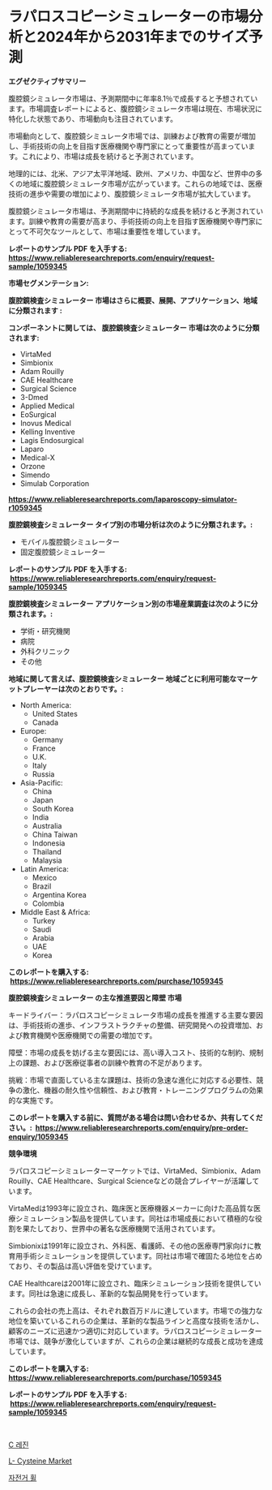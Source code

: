 <p><h1>ラパロスコピーシミュレーターの市場分析と2024年から2031年までのサイズ予測</h1></p><p><strong>エグゼクティブサマリー</strong></p>
<p><p>腹腔鏡シミュレータ市場は、予測期間中に年率8.1％で成長すると予想されています。市場調査レポートによると、腹腔鏡シミュレータ市場は現在、市場状況に特化した状態であり、市場動向も注目されています。</p><p>市場動向として、腹腔鏡シミュレータ市場では、訓練および教育の需要が増加し、手術技術の向上を目指す医療機関や専門家にとって重要性が高まっています。これにより、市場は成長を続けると予測されています。</p><p>地理的には、北米、アジア太平洋地域、欧州、アメリカ、中国など、世界中の多くの地域に腹腔鏡シミュレータ市場が広がっています。これらの地域では、医療技術の進歩や需要の増加により、腹腔鏡シミュレータ市場が拡大しています。</p><p>腹腔鏡シミュレータ市場は、予測期間中に持続的な成長を続けると予測されています。訓練や教育の需要が高まり、手術技術の向上を目指す医療機関や専門家にとって不可欠なツールとして、市場は重要性を増しています。</p></p>
<p><strong>レポートのサンプル PDF を入手する: <a href="https://www.reliableresearchreports.com/enquiry/request-sample/1059345">https://www.reliableresearchreports.com/enquiry/request-sample/1059345</a></strong></p>
<p><strong>市場セグメンテーション:</strong></p>
<p><strong> 腹腔鏡検査シミュレーター 市場はさらに概要、展開、アプリケーション、地域に分類されます :</strong></p>
<p><strong>コンポーネントに関しては、 腹腔鏡検査シミュレーター 市場は次のように分類されます: &nbsp;</strong></p>
<p><ul><li>VirtaMed</li><li>Simbionix</li><li>Adam Rouilly</li><li>CAE Healthcare</li><li>Surgical Science</li><li>3-Dmed</li><li>Applied Medical</li><li>EoSurgical</li><li>Inovus Medical</li><li>Kelling Inventive</li><li>Lagis Endosurgical</li><li>Laparo</li><li>Medical-X</li><li>Orzone</li><li>Simendo</li><li>Simulab Corporation</li></ul></p>
<p><strong><a href="https://www.reliableresearchreports.com/laparoscopy-simulator-r1059345">https://www.reliableresearchreports.com/laparoscopy-simulator-r1059345</a></strong></p>
<p><strong> 腹腔鏡検査シミュレーター タイプ別の市場分析は次のように分類されます。:</strong></p>
<p><ul><li>モバイル腹腔鏡シミュレーター</li><li>固定腹腔鏡シミュレーター</li></ul></p>
<p><strong>レポートのサンプル PDF を入手する: &nbsp;<a href="https://www.reliableresearchreports.com/enquiry/request-sample/1059345">https://www.reliableresearchreports.com/enquiry/request-sample/1059345</a></strong></p>
<p><strong> 腹腔鏡検査シミュレーター アプリケーション別の市場産業調査は次のように分類されます。:</strong></p>
<p><ul><li>学術・研究機関</li><li>病院</li><li>外科クリニック</li><li>その他</li></ul></p>
<p><strong>地域に関して言えば、腹腔鏡検査シミュレーター 地域ごとに利用可能なマーケットプレーヤーは次のとおりです。:</strong></p>
<p><ul>
    <li>
        North America:
        <ul>
            <li>United States</li>
            <li>Canada</li>
        </ul>
    </li>
    <li>
        Europe:
        <ul>
            <li>Germany</li>
            <li>France</li>
            <li>U.K.</li>
            <li>Italy</li>
            <li>Russia</li>
        </ul>
    </li>
    <li>
        Asia-Pacific:
        <ul>
            <li>China</li>
            <li>Japan</li>
            <li>South Korea</li>
            <li>India</li>
            <li>Australia</li>
            <li>China Taiwan</li>
            <li>Indonesia</li>
            <li>Thailand</li>
            <li>Malaysia</li>
        </ul>
    </li>
    <li>
        Latin America:
        <ul>
            <li>Mexico</li>
            <li>Brazil</li>
            <li>Argentina Korea</li>
            <li>Colombia</li>
        </ul>
    </li>
    <li>
        Middle East & Africa:
        <ul>
            <li>Turkey</li>
            <li>Saudi</li>
            <li>Arabia</li>
            <li>UAE</li>
            <li>Korea</li>
        </ul>
    </li>
    </ul></p>
<p><strong>このレポートを購入する: &nbsp;<a href="https://www.reliableresearchreports.com/purchase/1059345">https://www.reliableresearchreports.com/purchase/1059345</a></strong></p>
<p><strong>腹腔鏡検査シミュレーター の主な推進要因と障壁 市場</strong></p>
<p><p>キードライバー：ラパロスコピーシミュレータ市場の成長を推進する主要な要因は、手術技術の進歩、インフラストラクチャの整備、研究開発への投資増加、および教育機関や医療機関での需要の増加です。</p><p>障壁：市場の成長を妨げる主な要因には、高い導入コスト、技術的な制約、規制上の課題、および医療従事者の訓練や教育の不足があります。</p><p>挑戦：市場で直面している主な課題は、技術の急速な進化に対応する必要性、競争の激化、機器の耐久性や信頼性、および教育・トレーニングプログラムの効果的な実施です。</p></p>
<p><strong>このレポートを購入する前に、質問がある場合は問い合わせるか、共有してください。:&nbsp; <a href="https://www.reliableresearchreports.com/enquiry/pre-order-enquiry/1059345">https://www.reliableresearchreports.com/enquiry/pre-order-enquiry/1059345</a></strong></p>
<p><strong>競争環境</strong></p>
<p><p>ラパロスコピーシミュレーターマーケットでは、VirtaMed、Simbionix、Adam Rouilly、CAE Healthcare、Surgical Scienceなどの競合プレイヤーが活躍しています。 </p><p>VirtaMedは1993年に設立され、臨床医と医療機器メーカーに向けた高品質な医療シミュレーション製品を提供しています。同社は市場成長において積極的な役割を果たしており、世界中の著名な医療機関で活用されています。 </p><p>Simbionixは1991年に設立され、外科医、看護師、その他の医療専門家向けに教育用手術シミュレーションを提供しています。同社は市場で確固たる地位を占めており、その製品は高い評価を受けています。 </p><p>CAE Healthcareは2001年に設立され、臨床シミュレーション技術を提供しています。同社は急速に成長し、革新的な製品開発を行っています。 </p><p>これらの会社の売上高は、それぞれ数百万ドルに達しています。市場での強力な地位を築いているこれらの企業は、革新的な製品ラインと高度な技術を活かし、顧客のニーズに迅速かつ適切に対応しています。ラパロスコピーシミュレーター市場では、競争が激化していますが、これらの企業は継続的な成長と成功を達成しています。</p></p>
<p><strong>このレポートを購入する: &nbsp; <a href="https://www.reliableresearchreports.com/purchase/1059345">https://www.reliableresearchreports.com/purchase/1059345</a></strong></p>
<p><strong>レポートのサンプル PDF を入手する: &nbsp;<a href="https://www.reliableresearchreports.com/enquiry/request-sample/1059345">https://www.reliableresearchreports.com/enquiry/request-sample/1059345</a></strong><strong></strong></p>
<p>&nbsp;</p>
<p><p><a href="https://github.com/WilburKihn5676/Market-Research-Report-List-1/blob/main/387746427292.md">C 레진</a></p><p><a href="https://five-trouble-98a.notion.site/Decoding-L-Cysteine-Market-Metrics-Market-Share-Trends-and-Growth-Patterns-f21bbdfc205d41b6b4bcac1ad13de0da">L- Cysteine Market</a></p><p><a href="https://github.com/wallacBahrtyinger567686/Market-Research-Report-List-1/blob/main/539692127298.md">자전거 휠</a></p></p>